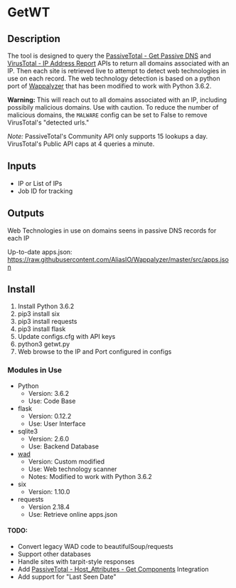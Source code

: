 # GetWT

## Description
The tool is designed to query the [PassiveTotal - Get Passive DNS](http://api.passivetotal.org/api/docs/#api-Passive_DNS-GetV2DnsPassive) and [VirusTotal - IP Address Report](https://developers.virustotal.com/v2.0/reference#ip-address-report) APIs to return all domains associated with an IP. Then each site is retrieved live to attempt to detect web technologies in use on each record. The web technology detection is based on a python port of [Wappalyzer](https://wappalyzer.com/) that has been modified to work with Python 3.6.2.

**Warning:** This will reach out to all domains associated with an IP, including possibily malicious domains. Use with caution.
To reduce the number of malicious domains, the `MALWARE` config can be set to False to remove VirusTotal's "detected urls."

*Note:* PassiveTotal's Community API only supports 15 lookups a day. VirusTotal's Public API caps at 4 queries a minute.

## Inputs
* IP or List of IPs
* Job ID for tracking

## Outputs
Web Technologies in use on domains seens in passive DNS records for each IP

Up-to-date apps.json:
    https://raw.githubusercontent.com/AliasIO/Wappalyzer/master/src/apps.json
    
## Install
1. Install Python 3.6.2 
2. pip3 install six
3. pip3 install requests
4. pip3 install flask
5. Update configs.cfg with API keys
6. python3 getwt.py
7. Web browse to the IP and Port configured in configs

### Modules in Use
* Python
  * Version: 3.6.2
  * Use: Code Base
* flask
  * Version: 0.12.2
  * Use: User Interface
* sqlite3
  * Version: 2.6.0
  * Use: Backend Database
* [wad](https://pypi.python.org/pypi/wad)
  * Version: Custom modified
  * Use: Web technology scanner
  * Notes: Modified to work with Python 3.6.2
* six
  * Version: 1.10.0
* requests
  * Version 2.18.4
  * Use: Retrieve online apps.json
 
#### TODO:
* Convert legacy WAD code to beautifulSoup/requests
* Support other databases
* Handle sites with tarpit-style responses
* Add [PassiveTotal - Host_Attributes - Get Components](http://api.passivetotal.org/api/docs/#api-Host_Attributes-GetV2HostAttributesComponents) Integration
* Add support for "Last Seen Date"

